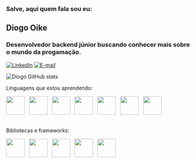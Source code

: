 ### Salve, aqui quem fala sou eu:

<h2>Diogo Oike</h2> <!--Colocar link do portfolio?-->
<h3>Desenvolvedor backend júnior buscando conhecer mais sobre o mundo da progamação.</h3>

[![LinkedIn](https://img.shields.io/badge/LinkedIn-78d?style=for-the-badge&logo=linkedin&logoColor=0E76A8)](https://www.linkedin.com/in/diogo-oike-kanefuku-23639b223/) [![E-mail](https://img.shields.io/badge/-Email-e9a?style=for-the-badge&logo=microsoft-outlook&logoColor=E94D5F)](mailto:diogooikejapan@gmail.com)

![Diogo GitHub stats](https://github-readme-stats.vercel.app/api?username=Dnaka27&show_icons=true&theme=cobalt)

<p>Linguagens que estou aprendendo: <br></p>

<div>
    <img src="https://cdn.jsdelivr.net/gh/devicons/devicon/icons/html5/html5-original.svg" width="50" height="50"/>&nbsp;&nbsp;
    <img src="https://cdn.jsdelivr.net/gh/devicons/devicon/icons/css3/css3-original.svg" width="50" height="50"/>&nbsp;&nbsp;
    <img src="https://cdn.jsdelivr.net/gh/devicons/devicon/icons/javascript/javascript-original.svg" width="50" height="50"/>&nbsp;&nbsp;
    <img src="https://cdn.jsdelivr.net/gh/devicons/devicon/icons/java/java-original.svg" width="50" height="50"/>&nbsp;&nbsp;
    <img src="https://cdn.jsdelivr.net/gh/devicons/devicon/icons/python/python-original.svg" width="50" height="50"/>&nbsp;&nbsp;
    <img src="https://cdn.jsdelivr.net/gh/devicons/devicon/icons/cplusplus/cplusplus-plain.svg" width="50" height="50"/>&nbsp;&nbsp;
    <img src="https://cdn.jsdelivr.net/gh/devicons/devicon/icons/kotlin/kotlin-original-wordmark.svg" width="50" height="50"/>&nbsp;&nbsp;
</div>

<br>

<p>Bibliotecas e frameworks: <br></p> 
  
<div>
  <img src="https://cdn.jsdelivr.net/gh/devicons/devicon/icons/jquery/jquery-plain-wordmark.svg" width="50" height="50"/>&nbsp;&nbsp;
  <img src="https://cdn.jsdelivr.net/gh/devicons/devicon/icons/react/react-original.svg" width="50" height="50"/>&nbsp;&nbsp;
  <img src="https://cdn.jsdelivr.net/gh/devicons/devicon/icons/bootstrap/bootstrap-original.svg" width="50" height="50"/>&nbsp;&nbsp;
  <img src="https://cdn.jsdelivr.net/gh/devicons/devicon/icons/numpy/numpy-original.svg" width="50" height="50"/>&nbsp;&nbsp;
  <img src="https://cdn.jsdelivr.net/gh/devicons/devicon/icons/pandas/pandas-original-wordmark.svg" width="50" height="50"/>&nbsp;&nbsp;
</div>

